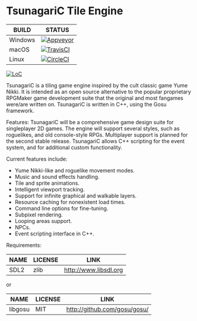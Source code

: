 # TsunagariC Tile Engine

| BUILD   | STATUS                                                                                                                                      |
| ------- | ------------------------------------------------------------------------------------------------------------------------------------------- |
| Windows | [![Appveyor](https://ci.appveyor.com/api/projects/status/github/pmer/TsunagariC?svg=true)](https://ci.appveyor.com/project/pmer/TsunagariC) |
| macOS   | [![TravisCI](https://api.travis-ci.com/pmer/TsunagariC.svg)](https://travis-ci.com/pmer/TsunagariC)                                         |
| Linux   | [![CircleCI](https://circleci.com/gh/pmer/TsunagariC.svg?style=shield)](https://circleci.com/gh/pmer/TsunagariC)                            |

[![LoC](https://tokei.rs/b1/github/pmer/TsunagariC)](https://github.com/Aaronepower/tokei)

TsunagariC is a tiling game engine inspired by the cult classic game Yume
Nikki. It is intended as an open source alternative to the popular proprietary
RPGMaker game development suite that the original and most fangames were/are
written on. TsunagariC is written in C++, using the Gosu framework.

Features:
TsunagariC will be a comprehensive game design suite for singleplayer 2D games.
The engine will support several styles, such as roguelikes, and old
console-style RPGs. Multiplayer support is planned for the second stable
release. TsunagariC allows C++ scripting for the event system, and for
additional custom functionality.

Current features include:
* Yume Nikki-like and roguelike movement modes.
* Music and sound effects handling.
* Tile and sprite animations.
* Intelligent viewport tracking.
* Support for infinite graphical and walkable layers.
* Resource caching for nonexistent load times.
* Command line options for fine-tuning.
* Subpixel rendering.
* Looping areas support.
* NPCs.
* Event scripting interface in C++.

Requirements:

| NAME        | LICENSE     | LINK                   |
| ----------- | ----------- | ---------------------- |
| SDL2        | zlib        | http://www.libsdl.org  |

or

| NAME        | LICENSE     | LINK                          |
| ----------- | ----------- | ----------------------------- |
| libgosu     | MIT         | http://github.com/gosu/gosu/  |
